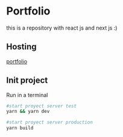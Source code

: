 # Portfolio
this is a repository with react js and next js :)
## Hosting
[portfolio](https://alex.chaoticteam.com)
## Init project
Run in a terminal

```bash
#start proyect server test
yarn && yarn dev
```

```bash
#start proyect server production
yarn build
```

